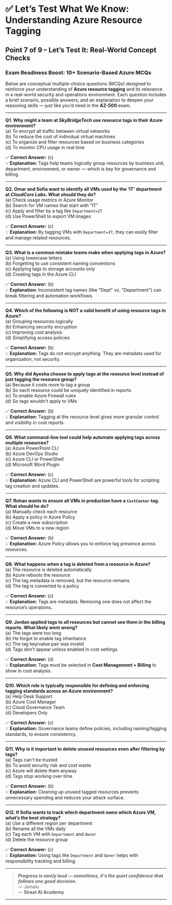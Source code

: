 # ✅ Let’s Test What We Know: Understanding Azure Resource Tagging

## Point 7 of 9 – Let’s Test It: Real-World Concept Checks

### Exam Readiness Boost: 10+ Scenario-Based Azure MCQs

Below are conceptual multiple-choice questions (MCQs) designed to reinforce your understanding of **Azure resource tagging** and its relevance in a real-world security and operations environment. Each question includes a brief scenario, possible answers, and an explanation to deepen your reasoning skills — just like you’d need in the **AZ-500** exam.

---

**Q1. Why might a team at *SkyBridgeTech* use resource tags in their Azure environment?**  
(a) To encrypt all traffic between virtual networks  
(b) To reduce the cost of individual virtual machines  
(c) To organize and filter resources based on business categories  
(d) To monitor CPU usage in real time  

✅ **Correct Answer:** (c)  
💡 **Explanation:** Tags help teams logically group resources by business unit, department, environment, or owner — which is key for governance and billing.

---

**Q2. Omar and Sofia want to identify all VMs used by the 'IT' department at *CloudCore Labs*. What should they do?**  
(a) Check usage metrics in Azure Monitor  
(b) Search for VM names that start with "IT"  
(c) Apply and filter by a tag like `Department=IT`  
(d) Use PowerShell to export VM images  

✅ **Correct Answer:** (c)  
💡 **Explanation:** By tagging VMs with `Department=IT`, they can easily filter and manage related resources.

---

**Q3. What is a common mistake teams make when applying tags in Azure?**  
(a) Using lowercase letters  
(b) Forgetting to use consistent naming conventions  
(c) Applying tags to storage accounts only  
(d) Creating tags in the Azure CLI  

✅ **Correct Answer:** (b)  
💡 **Explanation:** Inconsistent tag names (like "Dept" vs. "Department") can break filtering and automation workflows.

---

**Q4. Which of the following is NOT a valid benefit of using resource tags in Azure?**  
(a) Grouping resources logically  
(b) Enhancing security encryption  
(c) Improving cost analysis  
(d) Simplifying access policies  

✅ **Correct Answer:** (b)  
💡 **Explanation:** Tags do not encrypt anything. They are metadata used for organization, not security.

---

**Q5. Why did Ayesha choose to apply tags at the resource level instead of just tagging the resource group?**  
(a) Because it costs more to tag a group  
(b) So each resource could be uniquely identified in reports  
(c) To enable Azure Firewall rules  
(d) So tags wouldn't apply to VMs  

✅ **Correct Answer:** (b)  
💡 **Explanation:** Tagging at the resource level gives more granular control and visibility in cost reports.

---

**Q6. What command-line tool could help automate applying tags across multiple resources?**  
(a) Azure PowerPoint CLI  
(b) Azure DevOps Studio  
(c) Azure CLI or PowerShell  
(d) Microsoft Word Plugin  

✅ **Correct Answer:** (c)  
💡 **Explanation:** Azure CLI and PowerShell are powerful tools for scripting tag creation and updates.

---

**Q7. Rohan wants to ensure all VMs in production have a `CostCenter` tag. What should he do?**  
(a) Manually check each resource  
(b) Apply a policy in Azure Policy  
(c) Create a new subscription  
(d) Move VMs to a new region  

✅ **Correct Answer:** (b)  
💡 **Explanation:** Azure Policy allows you to enforce tag presence across resources.

---

**Q8. What happens when a tag is deleted from a resource in Azure?**  
(a) The resource is deleted automatically  
(b) Azure reboots the resource  
(c) The tag metadata is removed, but the resource remains  
(d) The tag is converted to a policy  

✅ **Correct Answer:** (c)  
💡 **Explanation:** Tags are metadata. Removing one does not affect the resource’s operations.

---

**Q9. Jordan applied tags to all resources but cannot see them in the billing reports. What likely went wrong?**  
(a) The tags were too long  
(b) He forgot to enable tag inheritance  
(c) The tag key/value pair was invalid  
(d) Tags don’t appear unless enabled in cost settings  

✅ **Correct Answer:** (d)  
💡 **Explanation:** Tags must be selected in **Cost Management + Billing** to show in cost analysis.

---

**Q10. Which role is typically responsible for defining and enforcing tagging standards across an Azure environment?**  
(a) Help Desk Support  
(b) Azure Cost Manager  
(c) Cloud Governance Team  
(d) Developers Only  

✅ **Correct Answer:** (c)  
💡 **Explanation:** Governance teams define policies, including naming/tagging standards, to ensure consistency.

---

**Q11. Why is it important to delete unused resources even after filtering by tags?**  
(a) Tags can't be trusted  
(b) To avoid security risk and cost waste  
(c) Azure will delete them anyway  
(d) Tags stop working over time  

✅ **Correct Answer:** (b)  
💡 **Explanation:** Cleaning up unused tagged resources prevents unnecessary spending and reduces your attack surface.

---

**Q12. If Sofia wants to track which department owns which Azure VM, what’s the best strategy?**  
(a) Use a different region per department  
(b) Rename all the VMs daily  
(c) Tag each VM with `Department` and `Owner`  
(d) Delete the resource group  

✅ **Correct Answer:** (c)  
💡 **Explanation:** Using tags like `Department` and `Owner` helps with responsibility tracking and billing.

---

> _**Progress is rarely loud — sometimes, it's the quiet confidence that follows one good decision.**_  
> — Jamalu  
> — **Siraat AI Academy**

---
